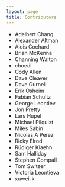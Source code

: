 ```yaml
---
layout: page
title: Contributors
---
```


* Adelbert Chang
* Alexander Altman
* Alois Cochard
* Brian McKenna
* Channing Walton
* choedl
* Cody Allen
* Dave Cleaver
* Dave Gurnell
* Erik Osheim
* Fabian Schultz
* George Leontiev
* Jon Pretty
* Lars Hupel
* Michael Pilquist
* Miles Sabin
* Nicolas A Perez
* Ricky Elrod
* Rüdiger Klaehn
* Sam Halliday
* Stephen Compall
* Tom Switzer
* Victoria Leontieva
* xuwei-k
